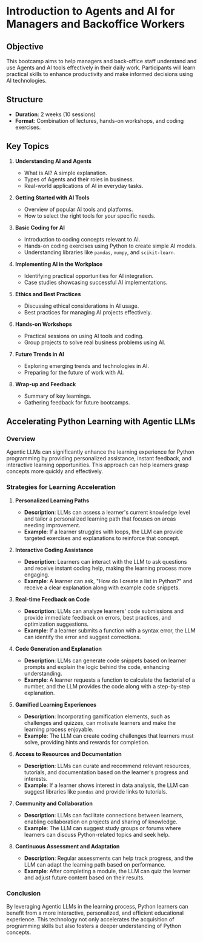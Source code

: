# Introduction to Agents and AI for Managers and Backoffice Workers

## Objective
This bootcamp aims to help managers and back-office staff understand and use Agents and AI tools effectively in their daily work. Participants will learn practical skills to enhance productivity and make informed decisions using AI technologies.

## Structure
- **Duration**: 2 weeks (10 sessions)
- **Format**: Combination of lectures, hands-on workshops, and coding exercises.

## Key Topics
1. **Understanding AI and Agents**
   - What is AI? A simple explanation.
   - Types of Agents and their roles in business.
   - Real-world applications of AI in everyday tasks.

2. **Getting Started with AI Tools**
   - Overview of popular AI tools and platforms.
   - How to select the right tools for your specific needs.

3. **Basic Coding for AI**
   - Introduction to coding concepts relevant to AI.
   - Hands-on coding exercises using Python to create simple AI models.
   - Understanding libraries like `pandas`, `numpy`, and `scikit-learn`.

4. **Implementing AI in the Workplace**
   - Identifying practical opportunities for AI integration.
   - Case studies showcasing successful AI implementations.

5. **Ethics and Best Practices**
   - Discussing ethical considerations in AI usage.
   - Best practices for managing AI projects effectively.

6. **Hands-on Workshops**
   - Practical sessions on using AI tools and coding.
   - Group projects to solve real business problems using AI.

7. **Future Trends in AI**
   - Exploring emerging trends and technologies in AI.
   - Preparing for the future of work with AI.

8. **Wrap-up and Feedback**
   - Summary of key learnings.
   - Gathering feedback for future bootcamps.

## Accelerating Python Learning with Agentic LLMs

### Overview
Agentic LLMs can significantly enhance the learning experience for Python programming by providing personalized assistance, instant feedback, and interactive learning opportunities. This approach can help learners grasp concepts more quickly and effectively.

### Strategies for Learning Acceleration

1. **Personalized Learning Paths**
   - **Description**: LLMs can assess a learner's current knowledge level and tailor a personalized learning path that focuses on areas needing improvement.
   - **Example**: If a learner struggles with loops, the LLM can provide targeted exercises and explanations to reinforce that concept.

2. **Interactive Coding Assistance**
   - **Description**: Learners can interact with the LLM to ask questions and receive instant coding help, making the learning process more engaging.
   - **Example**: A learner can ask, "How do I create a list in Python?" and receive a clear explanation along with example code snippets.

3. **Real-time Feedback on Code**
   - **Description**: LLMs can analyze learners' code submissions and provide immediate feedback on errors, best practices, and optimization suggestions.
   - **Example**: If a learner submits a function with a syntax error, the LLM can identify the error and suggest corrections.

4. **Code Generation and Explanation**
   - **Description**: LLMs can generate code snippets based on learner prompts and explain the logic behind the code, enhancing understanding.
   - **Example**: A learner requests a function to calculate the factorial of a number, and the LLM provides the code along with a step-by-step explanation.

5. **Gamified Learning Experiences**
   - **Description**: Incorporating gamification elements, such as challenges and quizzes, can motivate learners and make the learning process enjoyable.
   - **Example**: The LLM can create coding challenges that learners must solve, providing hints and rewards for completion.

6. **Access to Resources and Documentation**
   - **Description**: LLMs can curate and recommend relevant resources, tutorials, and documentation based on the learner's progress and interests.
   - **Example**: If a learner shows interest in data analysis, the LLM can suggest libraries like `pandas` and provide links to tutorials.

7. **Community and Collaboration**
   - **Description**: LLMs can facilitate connections between learners, enabling collaboration on projects and sharing of knowledge.
   - **Example**: The LLM can suggest study groups or forums where learners can discuss Python-related topics and seek help.

8. **Continuous Assessment and Adaptation**
   - **Description**: Regular assessments can help track progress, and the LLM can adapt the learning path based on performance.
   - **Example**: After completing a module, the LLM can quiz the learner and adjust future content based on their results.

### Conclusion
By leveraging Agentic LLMs in the learning process, Python learners can benefit from a more interactive, personalized, and efficient educational experience. This technology not only accelerates the acquisition of programming skills but also fosters a deeper understanding of Python concepts.